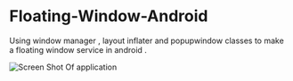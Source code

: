 # Floating-Window-Android
Using window manager , layout inflater and popupwindow classes to make a floating window service in android .

![Screen Shot Of application](https://dl.dropboxusercontent.com/s/9quctg45fzvexvs/Selection_014.png?dl=0)

